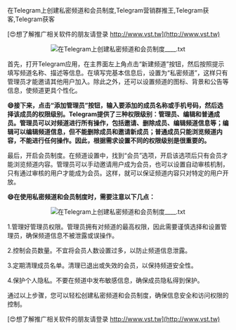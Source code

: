 在Telegram上创建私密频道和会员制度,Telegram营销群推王,Telegram获客,Telegram获客

[😍想了解推广相关软件的朋友请登录 http://www.vst.tw](http://www.vst.tw)

 <center><img src="https://vst.tw/MP4/tuiguang/png/2.png" alt="在Telegram上创建私密频道和会员制度____.txt"></center>

首先，打开Telegram应用，在主界面左上角点击“新建频道”按钮，然后按照提示填写频道名称、描述等信息。在填写完基本信息后，设置为“私密频道”，这样只有管理员才能邀请其他用户加入。除此之外，还可以设置频道的图标、背景和公告等信息，使频道更具个性化。

**😄接下来，点击“添加管理员”按钮，输入要添加的成员名称或手机号码，然后选择该成员的权限级别。Telegram提供了三种权限级别：管理员、编辑和普通成员。管理员可以对频道进行所有操作，包括邀请、删除成员、编辑频道信息等；编辑可以编辑频道信息，但不能删除成员和邀请新成员；普通成员只能浏览频道内容，不能进行任何操作。因此，根据需求设置不同的权限级别是很重要的。**

最后，开启会员制度。在频道设置中，找到“会员”选项，开启该选项后只有会员才能浏览频道内容。管理员可以手动邀请用户成为会员，也可以设置自动审核机制，只有通过审核的用户才能成为会员。这样，就可以保证频道内容只对特定的用户开放。

**😄在使用私密频道和会员制度时，需要注意以下几点：**

 <center><img src="https://vst.tw/MP4/tuiguang/png/1.png" alt="在Telegram上创建私密频道和会员制度____.txt"></center>

1.管理好管理员权限。管理员拥有对频道的最高权限，因此需要谨慎选择和设置管理员，确保频道信息不被泄露或误操作。

2.控制会员数量。不宜将会员人数设置过多，以防止频道信息泄露。

3.定期清理成员名单。清理已退出或失效的会员，以保持频道安全性。

4.保护个人隐私。不要在频道中发布敏感信息，确保成员隐私得到保护。

通过以上步骤，您可以轻松创建私密频道和会员制度，确保信息安全和访问权限的控制。

[😍想了解推广相关软件的朋友请登录 http://www.vst.tw](http://www.vst.tw)



